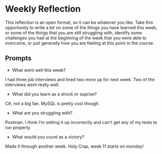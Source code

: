 # Weekly Reflection
This reflection is an open format, so it can be whatever you like. Take this opportunity to write a bit on some of the things you have learned this week, or some of the things that you are still struggling with, identify some challenges you had at the beginning of the week that you were able to overcome, or just generally how you are feeling at this point in the course.

## Prompts
- What went well this week?

I had three job interviews and lined two more up for next week. Two of the interviews went really well.

- What did you learn as a shock or suprise?

C#, not a big fan. MySQL is pretty cool though.

- What are you struggling with?

Postman. I think I'm setting it up incorrectly and can't get any of my tests to run properly.

- What would you count as a victory?

Made it through another week. Holy Crap, week 11 starts on monday!